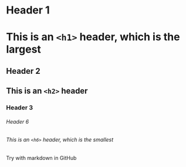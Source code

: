 # Header 1
# This is an `<h1>` header, which is the largest

## Header 2
## This is an `<h2>` header

### Header 3

###### Header 6
###### This is an `<h6>` header, which is the smallest

Try with markdown in GitHub
